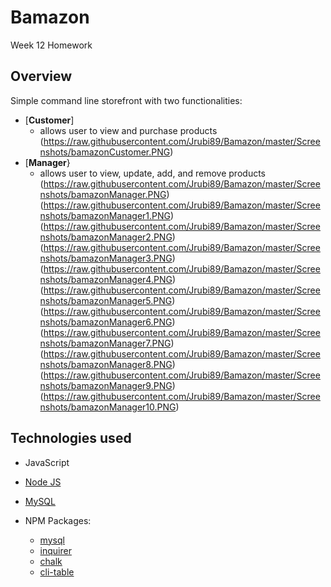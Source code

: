 # Bamazon <a id="top"></a>
Week 12 Homework 

## Overview
Simple command line storefront with two functionalities:

* [**Customer**]
	* allows user to view and purchase products
    (https://raw.githubusercontent.com/Jrubi89/Bamazon/master/Screenshots/bamazonCustomer.PNG)
* [**Manager**}
	* allows user to view, update, add, and remove products
    (https://raw.githubusercontent.com/Jrubi89/Bamazon/master/Screenshots/bamazonManager.PNG)
    (https://raw.githubusercontent.com/Jrubi89/Bamazon/master/Screenshots/bamazonManager1.PNG)
    (https://raw.githubusercontent.com/Jrubi89/Bamazon/master/Screenshots/bamazonManager2.PNG)
    (https://raw.githubusercontent.com/Jrubi89/Bamazon/master/Screenshots/bamazonManager3.PNG)
    (https://raw.githubusercontent.com/Jrubi89/Bamazon/master/Screenshots/bamazonManager4.PNG)
    (https://raw.githubusercontent.com/Jrubi89/Bamazon/master/Screenshots/bamazonManager5.PNG)
    (https://raw.githubusercontent.com/Jrubi89/Bamazon/master/Screenshots/bamazonManager6.PNG)
    (https://raw.githubusercontent.com/Jrubi89/Bamazon/master/Screenshots/bamazonManager7.PNG)
    (https://raw.githubusercontent.com/Jrubi89/Bamazon/master/Screenshots/bamazonManager8.PNG)
    (https://raw.githubusercontent.com/Jrubi89/Bamazon/master/Screenshots/bamazonManager9.PNG)
    (https://raw.githubusercontent.com/Jrubi89/Bamazon/master/Screenshots/bamazonManager10.PNG)


## Technologies used

* JavaScript
* [Node JS](https://nodejs.org/en/download/)
* [MySQL](https://dev.mysql.com/doc/refman/5.6/en/installing.html)

* NPM Packages:
	- [mysql](https://www.npmjs.com/package/mysql)
	- [inquirer](https://www.npmjs.com/package/inquirer)
	- [chalk](https://www.npmjs.com/package/chalk)
	- [cli-table](https://www.npmjs.com/package/cli-table)
